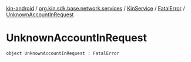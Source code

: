 [kin-android](../../../index.md) / [org.kin.sdk.base.network.services](../../index.md) / [KinService](../index.md) / [FatalError](index.md) / [UnknownAccountInRequest](./-unknown-account-in-request.md)

# UnknownAccountInRequest

`object UnknownAccountInRequest : FatalError`